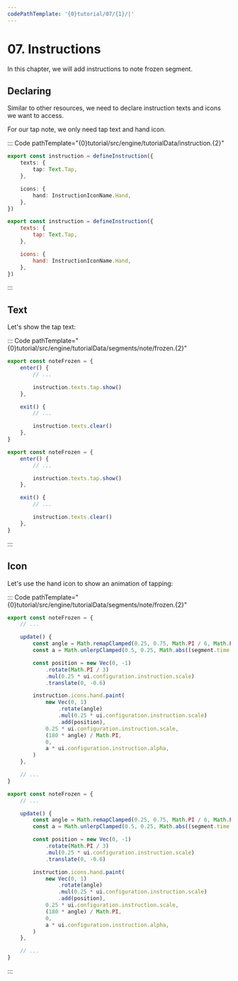 ```yaml
---
codePathTemplate: '{0}tutorial/07/{1}/|'
---
```


# 07. Instructions

In this chapter, we will add instructions to note frozen segment.

## Declaring

Similar to other resources, we need to declare instruction texts and icons we want to access.

For our tap note, we only need tap text and hand icon.

::: Code pathTemplate="{0}tutorial/src/engine/tutorialData/instruction.{2}"

```ts
export const instruction = defineInstruction({
    texts: {
        tap: Text.Tap,
    },

    icons: {
        hand: InstructionIconName.Hand,
    },
})
```

```js
export const instruction = defineInstruction({
    texts: {
        tap: Text.Tap,
    },

    icons: {
        hand: InstructionIconName.Hand,
    },
})
```

:::

## Text

Let's show the tap text:

::: Code pathTemplate="{0}tutorial/src/engine/tutorialData/segments/note/frozen.{2}"

```ts
export const noteFrozen = {
    enter() {
        // ...

        instruction.texts.tap.show()
    },

    exit() {
        // ...

        instruction.texts.clear()
    },
}
```

```js
export const noteFrozen = {
    enter() {
        // ...

        instruction.texts.tap.show()
    },

    exit() {
        // ...

        instruction.texts.clear()
    },
}
```

:::

## Icon

Let's use the hand icon to show an animation of tapping:

::: Code pathTemplate="{0}tutorial/src/engine/tutorialData/segments/note/frozen.{2}"

```ts
export const noteFrozen = {
    // ...

    update() {
        const angle = Math.remapClamped(0.25, 0.75, Math.PI / 6, Math.PI / 3, segment.time % 1)
        const a = Math.unlerpClamped(0.5, 0.25, Math.abs((segment.time % 1) - 0.5))

        const position = new Vec(0, -1)
            .rotate(Math.PI / 3)
            .mul(0.25 * ui.configuration.instruction.scale)
            .translate(0, -0.6)

        instruction.icons.hand.paint(
            new Vec(0, 1)
                .rotate(angle)
                .mul(0.25 * ui.configuration.instruction.scale)
                .add(position),
            0.25 * ui.configuration.instruction.scale,
            (180 * angle) / Math.PI,
            0,
            a * ui.configuration.instruction.alpha,
        )
    },

    // ...
}
```

```js
export const noteFrozen = {
    // ...

    update() {
        const angle = Math.remapClamped(0.25, 0.75, Math.PI / 6, Math.PI / 3, segment.time % 1)
        const a = Math.unlerpClamped(0.5, 0.25, Math.abs((segment.time % 1) - 0.5))

        const position = new Vec(0, -1)
            .rotate(Math.PI / 3)
            .mul(0.25 * ui.configuration.instruction.scale)
            .translate(0, -0.6)

        instruction.icons.hand.paint(
            new Vec(0, 1)
                .rotate(angle)
                .mul(0.25 * ui.configuration.instruction.scale)
                .add(position),
            0.25 * ui.configuration.instruction.scale,
            (180 * angle) / Math.PI,
            0,
            a * ui.configuration.instruction.alpha,
        )
    },

    // ...
}
```

:::
